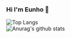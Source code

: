 ### Hi I'm Eunho 👋
![Top Langs](https://github-readme-stats.vercel.app/api/top-langs/?username=keh6305&layout=compact&theme=chartreuse-dark)
<br>
![Anurag's github stats](https://github-readme-stats.vercel.app/api?username=keh6305&show_icons=true&theme=chartreuse-dark)

<!--
**keh6305/keh6305** is a ✨ _special_ ✨ repository because its `README.md` (this file) appears on your GitHub profile.

Here are some ideas to get you started:

- 🔭 I’m currently working on ...
- 🌱 I’m currently learning ...
- 👯 I’m looking to collaborate on ...
- 🤔 I’m looking for help with ...
- 💬 Ask me about ...
- 📫 How to reach me: ...
- 😄 Pronouns: ...
- ⚡ Fun fact: ...
-->
